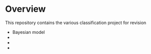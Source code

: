 # Overview
This repository contains the various classification project for revision

* Bayesian model
*
*
*
